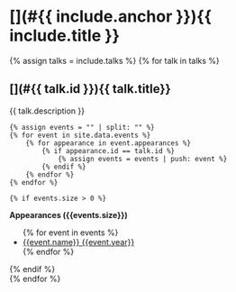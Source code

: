 # [](#{{ include.anchor }}){{ include.title }}

{% assign talks = include.talks %}
{% for talk in talks %}

## [](#{{ talk.id }}){{ talk.title}}

{{ talk.description }}

    {% assign events = "" | split: "" %}
    {% for event in site.data.events %}
        {% for appearance in event.appearances %}
            {% if appearance.id == talk.id %}
                {% assign events = events | push: event %}
            {% endif %}
        {% endfor %}
    {% endfor %}

    {% if events.size > 0 %}

<div class="notice--info">
    <strong>Appearances ({{events.size}})</strong>
    <ul>
        {% for event in events %}
        <li><a href="/events#{{event.id}}">{{event.name}} {{event.year}}</a></li>
        {% endfor %}
    </ul>
        {% endif %}

</div>
{% endfor %}


